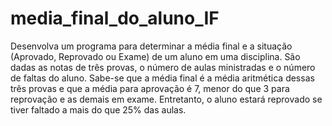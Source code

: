 # media_final_do_aluno_IF
 Desenvolva um programa para determinar a média final e a situação (Aprovado, Reprovado ou Exame) de um aluno em uma disciplina. São dadas as notas de três provas, o número de aulas ministradas e o número de faltas do aluno. Sabe-se que a média final é a média aritmética dessas três provas e que a média para aprovação é 7, menor do que 3 para reprovação e as demais em exame. Entretanto, o aluno estará reprovado se tiver faltado a mais do que 25% das aulas.

